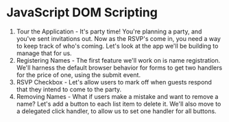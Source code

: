 # JavaScript DOM Scripting

1. Tour the Application - It's party time! You're planning a party, and you've sent invitations out. Now as the RSVP's come in, you need a way to keep track of who's coming. Let's look at the app we'll be building to manage that for us.
2. Registering Names - The first feature we'll work on is name registration. We'll harness the default browser behavior for forms to get two handlers for the price of one, using the submit event.
3. RSVP Checkbox - Let's allow users to mark off when guests respond that they intend to come to the party.
4. Removing Names - What if users make a mistake and want to remove a name? Let's add a button to each list item to delete it. We'll also move to a delegated click handler, to allow us to set one handler for all buttons.